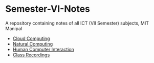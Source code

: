# Semester-VI-Notes
A repository containing notes of all ICT (VII Semester) subjects, MIT Manipal

- [Cloud Computing](https://smolpkg.notion.site/Cloud-Computing-fe7d9456a918442b84ee4aa916e587ab)
- [Natural Computing](https://smolpkg.notion.site/Natural-Computing-5951867fbc4b4f7f9b8e2c188a2ce7b4)
- [Human Computer Interaction](https://smolpkg.notion.site/Human-Computer-Interaction-954bd7bff2fe4258a0d8ed823da6a99b)
- [Class Recordings](https://smolpkg.notion.site/Class-Recordings-25bd24711970434a889df4f127468bc4)
